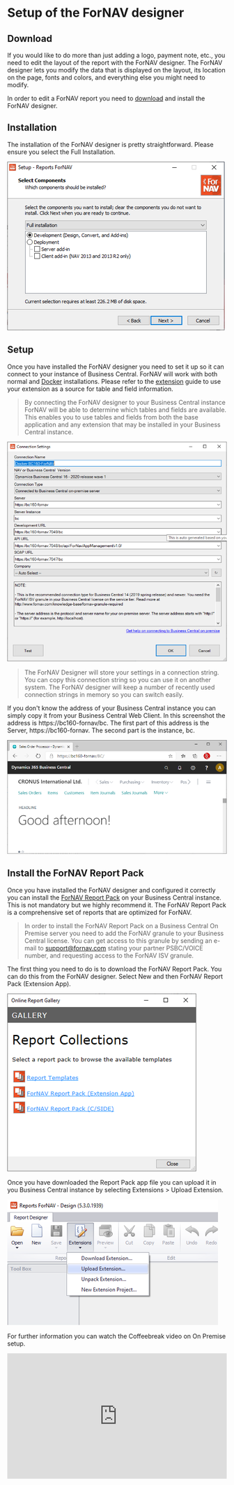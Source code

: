 # Setup of the ForNAV designer

## Download
If you would like to do more than just adding a logo, payment note, etc., you need to edit the layout of the report with the ForNAV designer. The ForNAV designer lets you modify the data that is displayed on the layout, its location on the page, fonts and colors, and everything else you might need to modify.

In order to edit a ForNAV report you need to [download](https://www.fornav.com/download/) and install the ForNAV designer.

## Installation
The installation of the ForNAV designer is pretty straightforward. Please ensure you select the Full Installation.

![Setup](../_media/SetupSelectComponents.png)

## Setup
Once you have installed the ForNAV designer you need to set it up so it can connect to your instance of Business Central. ForNAV will work with both normal and [Docker](/ForNAVForBCOnPrem/DockerSetup.md) installations. Please refer to the [extension](/ForNAVForBCOnPrem/AddForNAVToYourExtension.md) guide to use your extension as a source for table and field information.

> By connecting the ForNAV designer to your Business Central instance ForNAV will be able to determine which tables and fields are available. This enables you to use tables and fields from both the base application and any extension that may be installed in your Business Central instance.

![Setup](../media/../_media/SetupOnPrem.png)

> The ForNAV Designer will store your settings in a connection string. You can copy this connection string so you can use it on another system. The ForNAV designer will keep a number of recently used connection strings in memory so you can switch easily.

If you don't know the address of your Business Central instance you can simply copy it from your Business Central Web Client. In this screenshot the address is https://bc160-fornav/bc. The first part of this address is the Server, https://bc160-fornav. The second part is the instance, bc.

<!-- add installation of the certificate -->

![BCOnPremAddress](../_media/CheckBCOnPremAddress.png)

## Install the ForNAV Report Pack
Once you have installed the ForNAV designer and configured it correctly you can install the [ForNAV Report Pack](https://www.fornav.com/standard-reports/) on your Business Central instance. This is not mandatory but we highly recommend it. The ForNAV Report Pack is a comprehensive set of reports that are optimized for ForNAV.

> In order to install the ForNAV Report Pack on a Business Central On Premise server you need to add the ForNAV granule to your Business Central license. You can get access to this granule by sending an e-mail to support@fornav.com stating your partner PSBC/VOICE number, and requesting access to the ForNAV ISV granule.

The first thing you need to do is to download the ForNAV Report Pack. You can do this from the ForNAV designer. Select New and then ForNAV Report Pack (Extension App).

![BCOnPremRepPack](../media/../_media/DownloadRepPackOnPrem.png)

Once you have downloaded the Report Pack app file you can upload it in you Business Central instance by selecting Extensions > Upload Extension.

![BCOnPremUpload](../_media/UploadExtension.png)

<!-- ToDo Setup Report Pack -->

For further information you can watch the Coffeebreak video on On Premise setup.

<div style="position: relative; padding-bottom: 57.05229793977813%; height: 0;">
    <iframe
        src="https://www.youtube.com/embed/DFHlyhhHqDY?start=56&end=726"
        frameborder="0"
        webkitallowfullscreen
        mozallowfullscreen
        allowfullscreen
        style="position: absolute; top: 0; left: 0; width: 100%; height: 100%;">
    </iframe>
</div>